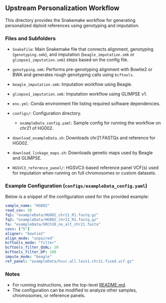 ## Upstream Personalization Workflow

This directory provides the Snakemake workflow for generating personalized diploid references using genotyping and imputation.

### Files and Subfolders

- `Snakefile`: Main Snakemake file that connects alignment, genotyping (`genotyping.smk`), and imputation (`beagle_imputation.smk` or `glimpse1_imputation.smk`) steps based on the config file.
- `genotyping.smk`: Performs pre-genotyping alignment with Bowtie2 or BWA and generates rough genotyping calls using `bcftools`.
- `beagle_imputation.smk`: Imputation workflow using Beagle.
- `glimpse1_imputation.smk`: Imputation workflow using GLIMPSE v1.
- `env.yml`: Conda environment file listing required software dependencies.

- `configs/`: Configuration directory.
  - `exampleData_config.yaml`: Sample config for running the workflow on chr21 of HG002.

- `download_exampleData.sh`: Downloads chr21 FASTQs and reference for HG002.
- `download_linkage_maps.sh`: Downloads genetic maps used by Beagle and GLIMPSE.
- `HGSVC3_reference_panel/`: HGSVC3-based reference panel VCF(s) used for imputation when running on full chromosomes or custom datasets.

### Example Configuration (`configs/exampleData_config.yaml`)

Below is a snippet of the configuration used for the provided example:

```yaml
sample_name: "HG002"
read_cov: 30
fq1: "exampleData/HG002_chr21_R1.fastq.gz"
fq2: "exampleData/HG002_chr21_R2.fastq.gz"
fa: "exampleData/GRCh38_no_alt_chr21.fasta"
covs: ["5"]
aligner: "bowtie2"
align_mode: "unpaired"
bcftools_mode: "filter"
bcftools_filter_QUAL: 20
bcftools_filter_DP: 100
impute_mode: "beagle"
ref_panel: "exampleData/hsvc.all.less1.chr21.fixed.vcf.gz"
```

### Notes

- For running instructions, see the top-level [README.md](../README.md).
- The configuration can be modified to analyze other samples, chromosomes, or reference panels.

